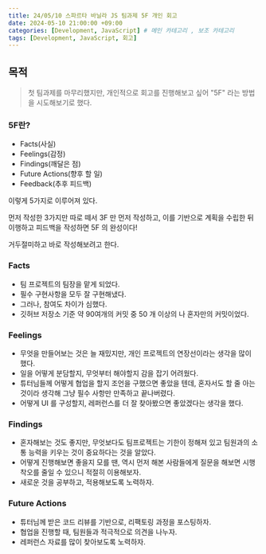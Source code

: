 ```yaml
---
title: 24/05/10 스파르타 바닐라 JS 팀과제 5F 개인 회고
date: 2024-05-10 21:00:00 +09:00
categories: [Development, JavaScript] # 메인 카테고리 , 보조 카테고리
tags: [Development, JavaScript, 회고]
---
```


## 목적

> 첫 팀과제를 마무리했지만, 개인적으로 회고를 진행해보고 싶어 "5F" 라는 방법을 시도해보기로 했다.

### 5F란?

- Facts(사실)
- Feelings(감정)
- Findings(깨달은 점)
- Future Actions(향후 할 일)
- Feedback(추후 피드백)

이렇게 5가지로 이루어져 있다.

먼저 작성한 3가지만 따로 떼서 3F 만 먼저 작성하고,
이를 기반으로 계획을 수립한 뒤 이행하고 피드백을 작성하면 5F 의 완성이다!

거두절미하고 바로 작성해보려고 한다.

### Facts

- 팀 프로젝트의 팀장을 맡게 되었다.
- 필수 구현사항을 모두 잘 구현해냈다.
- 그러나, 참여도 차이가 심했다.
- 깃허브 저장소 기준 약 90여개의 커밋 중 50 개 이상의 나 혼자만의 커밋이었다.

### Feelings

- 무엇을 만들어보는 것은 늘 재밌지만, 개인 프로젝트의 연장선이라는 생각을 많이 했다.
- 일을 어떻게 분담할지, 무엇부터 해야할지 감을 잡기 어려웠다.
- 튜터님들께 어떻게 협업을 할지 조언을 구했으면 좋았을 텐데, 혼자서도 할 줄 아는 것이라 생각해 그냥 필수 사항만 만족하고 끝나버렸다.
- 어떻게 UI 를 구성할지, 레퍼런스를 더 잘 찾아봤으면 좋았겠다는 생각을 했다.

### Findings

- 혼자해보는 것도 좋지만, 무엇보다도 팀프로젝트는 기한이 정해져 있고 팀원과의 소통 능력을 키우는 것이 중요하다는 것을 알았다.
- 어떻게 진행해보면 좋을지 모를 땐, 역시 먼저 해본 사람들에게 질문을 해보면 시행착오를 줄일 수 있으니 적절히 이용해보자.
- 새로운 것을 공부하고, 적용해보도록 노력하자.

### Future Actions

- 튜터님께 받은 코드 리뷰를 기반으로, 리팩토링 과정을 포스팅하자.
- 협업을 진행할 때, 팀원들과 적극적으로 의견을 나누자.
- 레퍼런스 자료를 많이 찾아보도록 노력하자.
